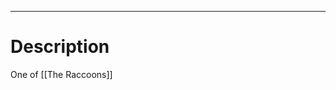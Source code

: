 --------------------------------------------------------------------------------
# Description
One of [[The Raccoons]]